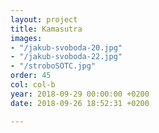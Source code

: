 ```yaml
---
layout: project
title: Kamasutra
images:
- "/jakub-svoboda-20.jpg"
- "/jakub-svoboda-22.jpg"
- "/stroboSOTC.jpg"
order: 45
col: col-b
year: 2018-09-29 00:00:00 +0200
date: 2018-09-26 18:52:31 +0200

---
```

